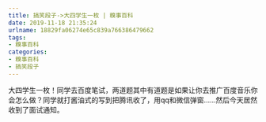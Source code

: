```yaml
---
title: 搞笑段子->大四学生一枚 | 糗事百科
date: 2019-11-18 21:35:24
urlname: 18829fa06274e65c839a766386479662
tags: 
- 糗事百科
categories:
- 糗事百科
- 搞笑段子
---
```

大四学生一枚！同学去百度笔试，两道题其中有道题是如果让你去推广百度音乐你会怎么做？同学就打酱油式的写到把腾讯收了，用qq和微信弹窗……然后今天居然收到了面试通知。


